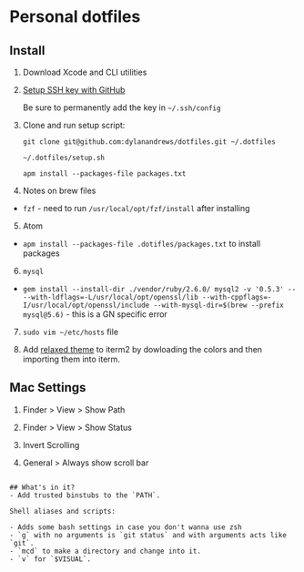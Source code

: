 # Personal dotfiles

## Install

1. Download Xcode and CLI utilities

2. [Setup SSH key with GitHub](https://help.github.com/articles/generating-a-new-ssh-key-and-adding-it-to-the-ssh-agent/)

   Be sure to permanently add the key in `~/.ssh/config`

3. Clone and run setup script:

   ```
   git clone git@github.com:dylanandrews/dotfiles.git ~/.dotfiles

   ~/.dotfiles/setup.sh

   apm install --packages-file packages.txt
   ```

4. Notes on brew files
  * `fzf` - need to run `/usr/local/opt/fzf/install` after installing

5. Atom
  * `apm install --packages-file .dotifles/packages.txt` to install packages

6. `mysql`
  * `gem install --install-dir ./vendor/ruby/2.6.0/ mysql2 -v '0.5.3' -- --with-ldflags=-L/usr/local/opt/openssl/lib --with-cppflags=-I/usr/local/opt/openssl/include --with-mysql-dir=$(brew --prefix mysql@5.6)` - this is a GN specific error

7. `sudo vim ~/etc/hosts` file

8. Add [relaxed theme](https://github.com/Relaxed-Theme/relaxed-terminal-themes#installation-1) to iterm2 by dowloading the colors and then importing them into iterm.

## Mac Settings

1. Finder > View > Show Path

2. Finder > View > Show Status

3. Invert Scrolling

4. General > Always show scroll bar

```

## What's in it?
- Add trusted binstubs to the `PATH`.

Shell aliases and scripts:

- Adds some bash settings in case you don't wanna use zsh
- `g` with no arguments is `git status` and with arguments acts like `git`.
- `mcd` to make a directory and change into it.
- `v` for `$VISUAL`.

```
